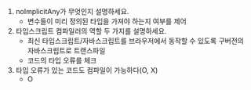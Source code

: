 1. noImplicitAny가 무엇인지 설명하세요.
   - 변수들이 미리 정의된 타입을 가져야 하는지 여부를 제어
2. 타입스크립트 컴파일러의 역할 두 가지를 설명하세요.
   - 최신 타입스크립트/자바스크립트를 브라우저에서 동작할 수 있도록 구버전의 자바스크립트로 트랜스파일
   - 코드의 타입 오류를 체크
3. 타입 오류가 있는 코드도 컴파일이 가능하다(O, X)
   - O
